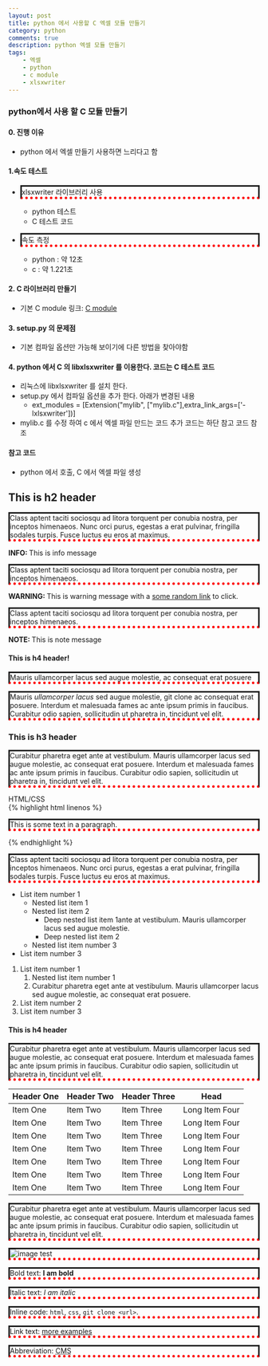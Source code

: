 ```yaml
---
layout: post
title: python 에서 사용할 C 엑셀 모듈 만들기
category: python
comments: true
description: python 엑셀 모듈 만들기
tags:
    - 엑셀
    - python
    - c module
    - xlsxwriter
---
```




### python에서 사용 할 C 모듈 만들기

#### 0. 진행 이유
  -  python 에서 엑셀 만들기 사용하면 느리다고 함

#### 1.속도 테스트
  - xlsxwriter 라이브러리 사용  
     - python 테스트
     <script src="https://gist.github.com/pyeongho/175edfafa9f6b41d9755373222d56c0d.js"></script>     
     - C 테스트 코드
     <script src="https://gist.github.com/pyeongho/a4ee815aaa703709f0de758d2fbbf840.js"></script>

 - 속도 측정
    - python : 약 12초
    - c : 약 1.221초

#### 2. C 라이브러리 만들기
  - 기본 C module 링크: [C module](https://pyeongho.github.io/python/2016/12/21/pythonClib.html)

#### 3. setup.py 의 문제점
  - 기본 컴파일 옵션만 가능해 보이기에 다른 방법을 찾아야함

#### 4. python 에서 C 의 libxlsxwriter 를 이용한다. 코드는 C 테스트 코드
  - 리눅스에 libxlsxwriter 를 설치 한다.
  - setup.py 에서 컴파일 옵션을 추가 한다. 아래가 변경된 내용
    - ext_modules = [Extension("mylib", ["mylib.c"],extra_link_args=['-lxlsxwriter'])]
  - mylib.c 를 수정 하여 c 에서 엑셀 파일 만드는 코드 추가 코드는 하단 참고 코드 참조



#### 참고 코드
  - python 에서 호출, C 에서 엑셀 파일 생성
   <script src="https://gist.github.com/pyeongho/2dba1e1f9d90817c13828f55ee9c6cbc.js"></script>




## This is h2 header

Class aptent taciti sociosqu ad litora torquent per conubia nostra, per inceptos himenaeos.
Nunc orci purus, egestas a erat pulvinar, fringilla sodales turpis. Fusce luctus eu eros at maximus.

<div class="info alert"><strong>INFO: </strong> This is info message</div>

Class aptent taciti sociosqu ad litora torquent per conubia nostra, per inceptos himenaeos.

<div class="warning alert"><strong>WARNING: </strong>This is warning message with a <a href="#">some random link</a> to click.</div>

Class aptent taciti sociosqu ad litora torquent per conubia nostra, per inceptos himenaeos.

<div class="note alert"><strong>NOTE: </strong>This is note message</div>

<div class="success alert">
<h4>This is h4 header!</h4>
<p>Mauris ullamcorper lacus sed augue molestie, ac consequat erat posuere</p>
<p>Mauris <i>ullamcorper lacus</i> sed augue molestie, git clone ac consequat erat posuere. Interdum et malesuada fames ac ante ipsum primis in faucibus. Curabitur odio sapien, sollicitudin ut pharetra in, tincidunt vel elit.</p>
</div>

### This is h3 header

Curabitur pharetra eget ante at vestibulum. Mauris ullamcorper lacus sed augue molestie, ac consequat erat posuere. Interdum et malesuada fames ac ante ipsum primis in faucibus. Curabitur odio sapien, sollicitudin ut pharetra in, tincidunt vel elit.

<div class="highlighter-header">HTML/CSS</div>
{% highlight html linenos %}
<!DOCTYPE html>
<html>
<head>
   <style>
      p {
          border-style: solid;
          border-bottom: thick dotted #ff0000;
        }
   </style>
</head>
<body>
    <p>This is some text in a paragraph.</p>
</body>
</html>
{% endhighlight %}

Class aptent taciti sociosqu ad litora torquent per conubia nostra, per inceptos himenaeos.
Nunc orci purus, egestas a erat pulvinar, fringilla sodales turpis. Fusce luctus eu eros at maximus.

- List item number 1
    - Nested list item 1
    - Nested list item 2
        - Deep nested list item 1ante at vestibulum. Mauris ullamcorper lacus sed augue molestie.
        - Deep nested list item 2
    - Nested list item number 3
- List item number 3

1. List item number 1
    1. Nested list item number 1
    2. Curabitur pharetra eget ante at vestibulum. Mauris ullamcorper lacus sed augue molestie, ac consequat erat posuere.
2. List item number 2
3. List item number 3


#### This is h4 header

Curabitur pharetra eget ante at vestibulum. Mauris ullamcorper lacus sed augue molestie, ac consequat erat posuere. Interdum et malesuada fames ac ante ipsum primis in faucibus. Curabitur odio sapien, sollicitudin ut pharetra in, tincidunt vel elit.


| Header One     | Header Two | Header Three | Head |
| ------------- | ------------- | ----------- | -------- |
| Item One       | Item Two       | Item Three   | Long Item Four   |
| Item One       | Item Two       | Item Three   | Long Item Four   |
| Item One       | Item Two       | Item Three   | Long Item Four   |
| Item One       | Item Two       | Item Three   | Long Item Four   |
| Item One       | Item Two       | Item Three   | Long Item Four   |
| Item One       | Item Two       | Item Three   | Long Item Four   |
| Item One       | Item Two       | Item Three   | Long Item Four   |


Curabitur pharetra eget ante at vestibulum. Mauris ullamcorper lacus sed augue molestie, ac consequat erat posuere. Interdum et malesuada fames ac ante ipsum primis in faucibus. Curabitur odio sapien, sollicitudin ut pharetra in, tincidunt vel elit.

![image test](/resources/images/main_front.jpg)

Bold text: __I am bold__

Italic text: *I am italic*

Inline code: `html`, `css`, `git clone <url>`.

Link text: [more examples](http://www.dennis-grinch.co.uk)

Abbreviation: <abbr title='Content Management System'>CMS</abbr>
